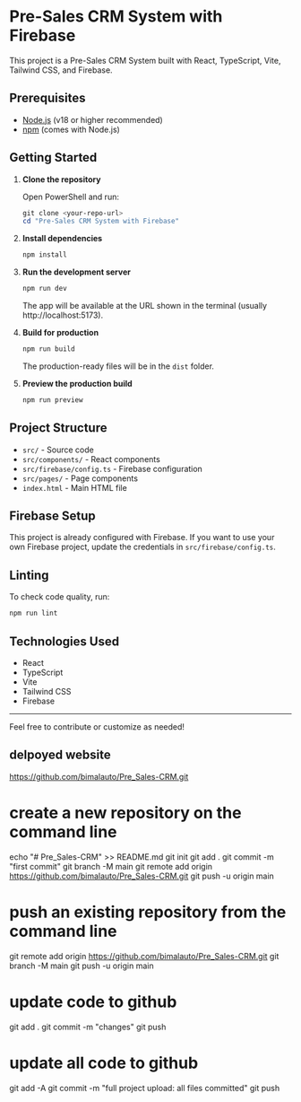 # Pre-Sales CRM System with Firebase

This project is a Pre-Sales CRM System built with React, TypeScript, Vite, Tailwind CSS, and Firebase.

## Prerequisites

- [Node.js](https://nodejs.org/) (v18 or higher recommended)
- [npm](https://www.npmjs.com/) (comes with Node.js)

## Getting Started

1. **Clone the repository**
   
   Open PowerShell and run:
   ```powershell
   git clone <your-repo-url>
   cd "Pre-Sales CRM System with Firebase"
   ```

2. **Install dependencies**
   ```powershell
   npm install
   ```

3. **Run the development server**
   ```powershell
   npm run dev
   ```
   The app will be available at the URL shown in the terminal (usually http://localhost:5173).

4. **Build for production**
   ```powershell
   npm run build
   ```
   The production-ready files will be in the `dist` folder.

5. **Preview the production build**
   ```powershell
   npm run preview
   ```

## Project Structure

- `src/` - Source code
- `src/components/` - React components
- `src/firebase/config.ts` - Firebase configuration
- `src/pages/` - Page components
- `index.html` - Main HTML file

## Firebase Setup

This project is already configured with Firebase. If you want to use your own Firebase project, update the credentials in `src/firebase/config.ts`.

## Linting

To check code quality, run:
```powershell
npm run lint
```

## Technologies Used
- React
- TypeScript
- Vite
- Tailwind CSS
- Firebase

---

Feel free to contribute or customize as needed!


## delpoyed website
https://github.com/bimalauto/Pre_Sales-CRM.git

# create a new repository on the command line
echo "# Pre_Sales-CRM" >> README.md
git init
git add .
git commit -m "first commit"
git branch -M main
git remote add origin https://github.com/bimalauto/Pre_Sales-CRM.git
git push -u origin main

# push an existing repository from the command line
git remote add origin https://github.com/bimalauto/Pre_Sales-CRM.git
git branch -M main
git push -u origin main

# update code to github
git add .
git commit -m "changes"
git push


# update all code to github 
git add -A
git commit -m "full project upload: all files committed"
git push